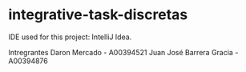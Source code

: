 # integrative-task-discretas
IDE used for this project: IntelliJ Idea.

Intregrantes
Daron Mercado - A00394521
Juan José Barrera Gracia - A00394876
